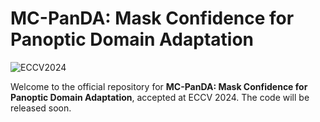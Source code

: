 # MC-PanDA: Mask Confidence for Panoptic Domain Adaptation

![ECCV2024](https://img.shields.io/badge/ECCV-2024-blue)

Welcome to the official repository for **MC-PanDA: Mask Confidence for Panoptic Domain Adaptation**, accepted at ECCV 2024. The code will be released soon.
